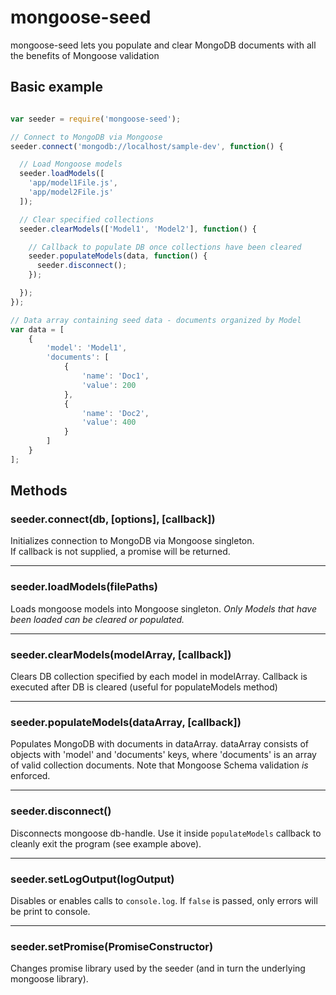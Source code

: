 # mongoose-seed

mongoose-seed lets you populate and clear MongoDB documents with all the benefits of Mongoose validation

## Basic example

```javascript

var seeder = require('mongoose-seed');

// Connect to MongoDB via Mongoose
seeder.connect('mongodb://localhost/sample-dev', function() {

  // Load Mongoose models
  seeder.loadModels([
    'app/model1File.js',
    'app/model2File.js'
  ]);

  // Clear specified collections
  seeder.clearModels(['Model1', 'Model2'], function() {

    // Callback to populate DB once collections have been cleared
    seeder.populateModels(data, function() {
      seeder.disconnect();
    });

  });
});

// Data array containing seed data - documents organized by Model
var data = [
	{
		'model': 'Model1',
		'documents': [
			{
				'name': 'Doc1',
				'value': 200
			},
			{
				'name': 'Doc2',
				'value': 400
			}
		]
	}
];
```

## Methods

### seeder.connect(db, [options], [callback])

Initializes connection to MongoDB via Mongoose singleton.  
If callback is not supplied, a promise will be returned.

---------------------------------------

### seeder.loadModels(filePaths)

Loads mongoose models into Mongoose singleton.  *Only Models that have been loaded can be cleared or populated.*

---------------------------------------

### seeder.clearModels(modelArray, [callback])

Clears DB collection specified by each model in modelArray.  Callback is executed after DB is cleared (useful for populateModels method)

---------------------------------------

### seeder.populateModels(dataArray, [callback])

Populates MongoDB with documents in dataArray.  dataArray consists of objects with 'model' and 'documents' keys, where 'documents' is an array of valid collection documents.  Note that Mongoose Schema validation *is* enforced.

---

### seeder.disconnect()

Disconnects mongoose db-handle. Use it inside `populateModels` callback to cleanly exit the program
(see example above).

---

### seeder.setLogOutput(logOutput)

Disables or enables calls to `console.log`. If `false` is passed, only errors will be print to console.

---

### seeder.setPromise(PromiseConstructor)

Changes promise library used by the seeder (and in turn the underlying mongoose library).
